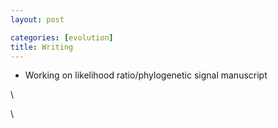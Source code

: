 ```yaml
---
layout: post

categories: [evolution]
title: Writing
---
```







 








-   Working on likelihood ratio/phylogenetic signal manuscript

\

\

